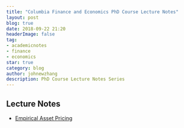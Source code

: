 ```yaml
---
title: "Columbia Finance and Economics PhD Course Lecture Notes"
layout: post
blog: true
date: 2018-09-22 21:20
headerImage: false
tag:
- academicnotes
- finance
- economics
star: true
category: blog
author: johnewzhang
description: PhD Course Lecture Notes Series
---
```


<h2>Lecture Notes</h2>

<ul>
	<li><a href="assets/pdfs/Empirical Asset Pricing.pdf">Empirical Asset Pricing</a></li>
</ul>
